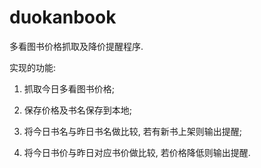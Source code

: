 # duokanbook

多看图书价格抓取及降价提醒程序.

实现的功能:

1. 抓取今日多看图书价格;

2. 保存价格及书名保存到本地;

3. 将今日书名与昨日书名做比较, 若有新书上架则输出提醒;

4. 将今日书价与昨日对应书价做比较, 若价格降低则输出提醒.

